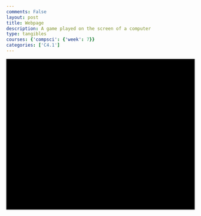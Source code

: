 ```yaml
---
comments: False
layout: post
title: Webpage
description: A game played on the screen of a computer
type: tangibles
courses: {'compsci': {'week': 7}}
categories: ['C4.1']
---
```


<html>
    <style>
        .container {
            display: block;
            background-color: black;
        }
    </style>
    <canvas id="gameCanvas" class="container" width="500px" height="400px"></canvas>
    <body>
        <script>
            const canvas = document.getElementById("gameCanvas");
            const ctx = canvas.getContext("2d");
            var web = new Image();
            web.src = "/Group/images/Game/computer_Webpage (1).png";
            const scroll = {
                x: 0,
            };
            const bird = {
                x: -200,
                y:0,
                yv: 0,
                img: new Image(),
                src: "/Group/images/Game/birdgame_bird.png",
            };
            const pipe = {
                x: 0,
                y: -110,
                img: new Image(),
                src: "/Group/images/Game/birdgame_pipe.png",
            };
            var animID;
            // Correct positions to canvas relative
            pipe.x += canvas.width/2;
            pipe.y += canvas.height/2;
            bird.x += canvas.width/2;
            bird.y += canvas.height/2;
            scroll.x += canvas.width/2;
            const death = new Image();
            death.src = "/Group/images/Game/birdgame_death.png";
            function birdLogic() {
                bird.yv += 0.5;
                bird.y += bird.yv;
                if (bird.y > canvas.height-40) {
                    ctx.drawImage(death,0,0,500,400);
                    cancelAnimationFrame(animID);
                }
            };
            function pipeLogic() {
                pipe.x -= 2;
                if (pipe.x < -192) {
                    pipe.x = 532;
                }
            };
            bird.img.src = bird.src;
            pipe.img.src = pipe.src;
            var scale = 1.9;
            function update() {
                ctx.clearRect(0,0,canvas.width,canvas.height);
                ctx.drawImage(web,-100,-150,canvas.width*4,canvas.height*2.4);
                // Game Objects
                pipeLogic();
                ctx.drawImage(pipe.img,pipe.x,pipe.y,128*scale,192*scale);
                birdLogic();
                ctx.drawImage(bird.img,bird.x,bird.y,32*scale,64*scale);
                // Border Asthetic
                ctx.fillStyle = "black";
                ctx.fillRect(0,85,500,10);
                ctx.fillRect(0,390,500,10);
                requestAnimationFrame(update);
            };
            update();
            document.addEventListener("keydown", function(event) {
                // Check if the key pressed is the space key (key code 32 or key value " ")
                if (event.keyCode === 32 || event.key === " ") {
                    // Your code to handle the space key press goes here
                    bird.yv = -10;
                }
            });
        </script>
    </body>
</html>